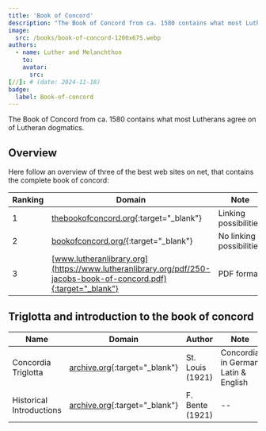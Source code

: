 ```yaml
---
title: 'Book of Concord'
description: "The Book of Concord from ca. 1580 contains what most Lutherans agree on of Lutheran dogmatics."
image:
  src: /books/book-of-concord-1200x675.webp
authors:
  - name: Luther and Melanchthon
    to: 
    avatar:
      src: 
[//]: # (date: 2024-11-18)
badge:
  label: Book-of-concord
---
```


The Book of Concord from ca. 1580 contains what most Lutherans agree on of Lutheran dogmatics.

## Overview
Here follow an overview of three of the best web sites on net, that contains the complete book of concord:

| Ranking | Domain      | Note |
| --- | --------- | ----------- |
| 1 | [thebookofconcord.org](https://thebookofconcord.org/three-universal-or-ecumenical-creeds/){:target="_blank"} | Linking possibilities |
| 2 | [bookofconcord.org/](https://bookofconcord.org/){:target="_blank"} | No linking possibilities |
| 3 | [www.lutheranlibrary.org](https://www.lutheranlibrary.org/pdf/250-jacobs-book-of-concord.pdf){:target="_blank"} | PDF format |

## Triglotta and introduction to the book of concord

| Name | Domain      | Author | Note |
| --- | --------- | ----------- | --- |
| Concordia Triglotta | [archive.org](https://archive.org/details/concordiatriglot0000unse/mode/2up){:target="_blank"} | St. Louis (1921) | Concordia in German Latin & English |
| Historical Introductions | [archive.org](https://archive.org/details/bente-historical-introductions-triglotta-from-ocr2/mode/1up){:target="_blank"} | F. Bente (1921) | -- |

